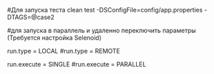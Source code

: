 #Для запуска теста
clean test -DSConfigFile=config/app.properties -DTAGS=@case2

#для запуска в параллель и удаленно переключить параметры (Требуется настройка Selenoid)

run.type = LOCAL
#run.type = REMOTE

run.execute = SINGLE
#run.execute = PARALLEL
